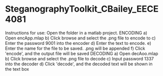 # SteganographyToolkit_CBailey_EECE4081
Instructions for use:
Open the folder in a matlab project.
ENCODING
a) Open encApp.mlap
b) Click browse and select the .png file to encode to
c) Enter the password 9001 into the encoder
d) Enter the text to encode.
e) Enter the name for the file to be saved. .png will be appended
f) Click 'encode', and the output file will be saved
DECODING
a) Open decAoo.mlap
b) Click browse and select the .png file to decode
c) Input password 1337 into the decoder
d) Click 'decode', and the decoded text will be shown in the text box
